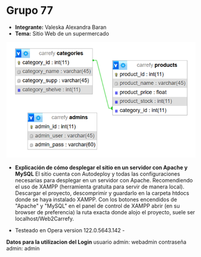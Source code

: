# Grupo 77

- **Integrante:** Valeska Alexandra Baran
- **Tema:** Sitio Web de un supermercado

![Diagrama entidad relacion](https://github.com/alexandrabaran/Web2_Carrefy/blob/main/CarrefyDER.png) 

- **Explicación de cómo desplegar el sitio en un servidor con Apache y MySQL**
El sitio cuenta con Autodeploy y todas las configuraciones necesarias para desplegar en un servidor con Apache. Recomendiendo el uso de XAMPP (herramienta gratuita para servir de manera local). Descargar el proyecto, descomprimir y guardarlo en la carpeta htdocs donde se haya instalado XAMPP. Con los botones encendidos de "Apache" y "MySQL" en el panel de control de XAMPP abrir (en su browser de preferencia) la ruta exacta donde alojo el proyecto, suele ser localhost/Web2Carrefy.

- Testeado en Opera version 122.0.5643.142 -

**Datos para la utilizacion del Login**
usuario admin: webadmin
contraseña admin: admin